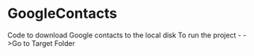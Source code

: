 # GoogleContacts
Code to download Google contacts to the local disk
To run the project -
->Go to Target Folder
